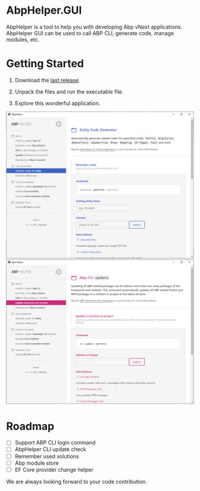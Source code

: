 # AbpHelper.GUI

AbpHelper is a tool to help you with developing Abp vNext applications. AbpHelper GUI can be used to call ABP CLI, generate code, manage modules, etc.

# Getting Started

1. Download the [last release](https://github.com/EasyAbp/AbpHelper.GUI/releases).

1. Unpack the files and run the executable file.

1. Explore this wonderful application.

![preview 1](doc/images/preview1.png)
![preview 2](doc/images/preview2.png)

# Roadmap

- [ ] Support ABP CLI login command
- [ ] AbpHelper CLI update check
- [ ] Remember used solutions
- [ ] Abp module store
- [ ] EF Core provider change helper

We are always looking forward to your code contribution.